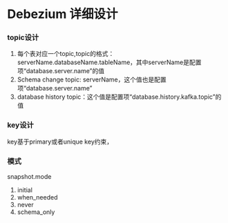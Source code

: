 
# Debezium 详细设计

###  topic设计

1. 每个表对应一个topic,topic的格式：serverName.databaseName.tableName，其中serverName是配置项“database.server.name”的值
2. Schema change topic: serverName，这个值也是配置项“database.server.name”
3. database history topic：这个值是配置项“database.history.kafka.topic”的值

### key设计

key基于primary或者unique key约束，

###  模式

snapshot.mode 

1. initial
2. when_needed
3. never
4. schema_only

